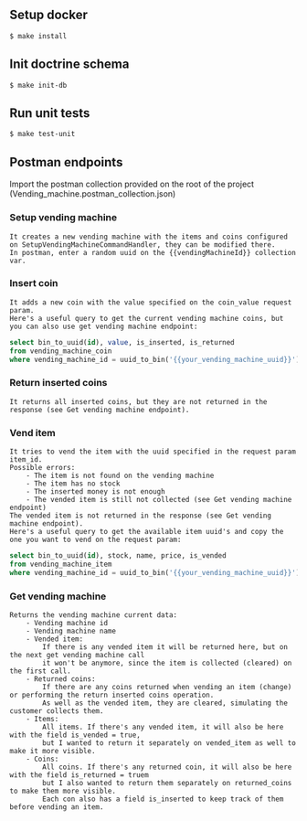 ## Setup docker
`$ make install`

## Init doctrine schema
`$ make init-db`

## Run unit tests
`$ make test-unit`

## Postman endpoints
Import the postman collection provided on the root of the project (Vending_machine.postman_collection.json)
### Setup vending machine
    It creates a new vending machine with the items and coins configured on SetupVendingMachineCommandHandler, they can be modified there.
    In postman, enter a random uuid on the {{vendingMachineId}} collection var.

### Insert coin
    It adds a new coin with the value specified on the coin_value request param.
    Here's a useful query to get the current vending machine coins, but you can also use get vending machine endpoint:
```sql
select bin_to_uuid(id), value, is_inserted, is_returned
from vending_machine_coin
where vending_machine_id = uuid_to_bin('{{your_vending_machine_uuid}}');
```

### Return inserted coins
    It returns all inserted coins, but they are not returned in the response (see Get vending machine endpoint).

### Vend item
    It tries to vend the item with the uuid specified in the request param item_id.
    Possible errors:
        - The item is not found on the vending machine
        - The item has no stock
        - The inserted money is not enough
        - The vended item is still not collected (see Get vending machine endpoint)
    The vended item is not returned in the response (see Get vending machine endpoint).
    Here's a useful query to get the available item uuid's and copy the one you want to vend on the request param:
```sql
select bin_to_uuid(id), stock, name, price, is_vended
from vending_machine_item
where vending_machine_id = uuid_to_bin('{{your_vending_machine_uuid}}');
```
### Get vending machine
    Returns the vending machine current data:
        - Vending machine id
        - Vending machine name
        - Vended item:
            If there is any vended item it will be returned here, but on the next get vending machine call
            it won't be anymore, since the item is collected (cleared) on the first call.
        - Returned coins:
            If there are any coins returned when vending an item (change) or performing the return inserted coins operation.
            As well as the vended item, they are cleared, simulating the customer collects them.
        - Items:
            All items. If there's any vended item, it will also be here with the field is_vended = true,
            but I wanted to return it separately on vended_item as well to make it more visible.
        - Coins:
            All coins. If there's any returned coin, it will also be here with the field is_returned = truem
            but I also wanted to return them separately on returned_coins to make them more visible.
            Each con also has a field is_inserted to keep track of them before vending an item.